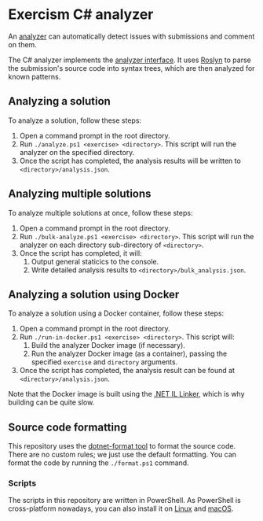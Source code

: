 # Exercism C# analyzer

An [analyzer][analyzer-introduction] can automatically detect issues with submissions and comment on them.

The C# analyzer implements the [analyzer interface][analyzer-interface]. It uses [Roslyn][roslyn] to parse the submission's source code into syntax trees, which are then analyzed for known patterns.

## Analyzing a solution

To analyze a solution, follow these steps:

1. Open a command prompt in the root directory.
1. Run `./analyze.ps1 <exercise> <directory>`. This script will run the analyzer on the specified directory.
1. Once the script has completed, the analysis results will be written to `<directory>/analysis.json`.

## Analyzing multiple solutions

To analyze multiple solutions at once, follow these steps:

1. Open a command prompt in the root directory.
1. Run `./bulk-analyze.ps1 <exercise> <directory>`. This script will run the analyzer on each directory sub-directory of `<directory>`.
1. Once the script has completed, it will:
   1. Output general staticics to the console.
   1. Write detailed analysis results to `<directory>/bulk_analysis.json`.

## Analyzing a solution using Docker

To analyze a solution using a Docker container, follow these steps:

1. Open a command prompt in the root directory.
1. Run `./run-in-docker.ps1 <exercise> <directory>`. This script will:
   1. Build the analyzer Docker image (if necessary).
   1. Run the analyzer Docker image (as a container), passing the specified `exercise` and `directory` arguments.
1. Once the script has completed, the analysis result can be found at `<directory>/analysis.json`.

Note that the Docker image is built using the [.NET IL Linker](https://github.com/dotnet/core/blob/master/samples/linker-instructions.md#using-the-net-il-linker), which is why building can be quite slow.

## Source code formatting

This repository uses the [dotnet-format tool](https://github.com/dotnet/format/) to format the source code. There are no custom rules; we just use the default formatting. You can format the code by running the `./format.ps1` command.

### Scripts

The scripts in this repository are written in PowerShell. As PowerShell is cross-platform nowadays, you can also install it on [Linux](https://docs.microsoft.com/en-us/powershell/scripting/install/installing-powershell-core-on-linux?view=powershell-6) and [macOS](https://docs.microsoft.com/en-us/powershell/scripting/install/installing-powershell-core-on-macos?view=powershell-6).

[analyzer-introduction]: https://github.com/exercism/docs/blob/main/building/tooling/analyzers/README.md
[analyzer-interface]: https://github.com/exercism/docs/blob/main/building/tooling/analyzers/interface.md
[roslyn]: https://docs.microsoft.com/nl-nl/dotnet/csharp/roslyn-sdk/
